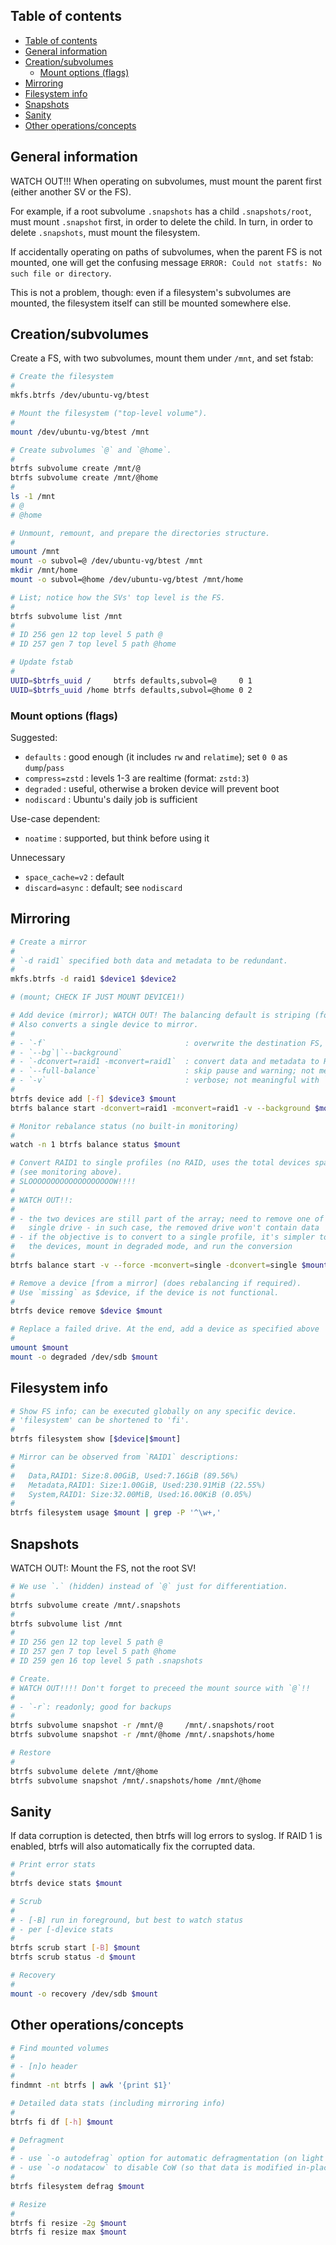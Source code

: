 ## Table of contents

- [Table of contents](#table-of-contents)
- [General information](#general-information)
- [Creation/subvolumes](#creationsubvolumes)
  - [Mount options (flags)](#mount-options-flags)
- [Mirroring](#mirroring)
- [Filesystem info](#filesystem-info)
- [Snapshots](#snapshots)
- [Sanity](#sanity)
- [Other operations/concepts](#other-operationsconcepts)

## General information

WATCH OUT!!! When operating on subvolumes, must mount the parent first (either another SV or the FS).

For example, if a root subvolume `.snapshots` has a child `.snapshots/root`, must mount `.snapshot` first, in order to delete the child. In turn, in order to delete `.snapshots`, must mount the filesystem.

If accidentally operating on paths of subvolumes, when the parent FS is not mounted, one will get the confusing message `ERROR: Could not statfs: No such file or directory`.

This is not a problem, though: even if a filesystem's subvolumes are mounted, the filesystem itself can still be mounted somewhere else.

## Creation/subvolumes

Create a FS, with two subvolumes, mount them under `/mnt`, and set fstab:

```sh
# Create the filesystem
#
mkfs.btrfs /dev/ubuntu-vg/btest

# Mount the filesystem ("top-level volume").
#
mount /dev/ubuntu-vg/btest /mnt

# Create subvolumes `@` and `@home`.
#
btrfs subvolume create /mnt/@
btrfs subvolume create /mnt/@home
#
ls -1 /mnt
# @
# @home

# Unmount, remount, and prepare the directories structure.
#
umount /mnt
mount -o subvol=@ /dev/ubuntu-vg/btest /mnt
mkdir /mnt/home
mount -o subvol=@home /dev/ubuntu-vg/btest /mnt/home

# List; notice how the SVs' top level is the FS.
#
btrfs subvolume list /mnt
#
# ID 256 gen 12 top level 5 path @
# ID 257 gen 7 top level 5 path @home

# Update fstab
#
UUID=$btrfs_uuid /     btrfs defaults,subvol=@     0 1
UUID=$btrfs_uuid /home btrfs defaults,subvol=@home 0 2
```

### Mount options (flags)

Suggested:

- `defaults`        : good enough (it includes `rw` and `relatime`); set `0 0` as `dump`/`pass`
- `compress=zstd`   : levels 1-3 are realtime (format: `zstd:3`)
- `degraded`        : useful, otherwise a broken device will prevent boot
- `nodiscard`       : Ubuntu's daily job is sufficient

Use-case dependent:

- `noatime`         : supported, but think before using it

Unnecessary

- `space_cache=v2`  : default
- `discard=async`   : default; see `nodiscard`

## Mirroring

```sh
# Create a mirror
#
# `-d raid1` specified both data and metadata to be redundant.
#
mkfs.btrfs -d raid1 $device1 $device2

# (mount; CHECK IF JUST MOUNT DEVICE1!)

# Add device (mirror); WATCH OUT! The balancing default is striping (for data).
# Also converts a single device to mirror.
#
# - `-f`                               : overwrite the destination FS, if there is any
# - `--bg`|`--background`
# - `-dconvert=raid1 -mconvert=raid1`  : convert data and metadata to RAID1
# - `--full-balance`                   : skip pause and warning; not meaningful with `--balance` set
# - `-v`                               : verbose; not meaningful with `--balance` set
#
btrfs device add [-f] $device3 $mount
btrfs balance start -dconvert=raid1 -mconvert=raid1 -v --background $mount

# Monitor rebalance status (no built-in monitoring)
#
watch -n 1 btrfs balance status $mount

# Convert RAID1 to single profiles (no RAID, uses the total devices space); no progress is displayed
# (see monitoring above).
# SLOOOOOOOOOOOOOOOOOOOW!!!!
#
# WATCH OUT!!:
#
# - the two devices are still part of the array; need to remove one of the if want to convert to a
#   single drive - in such case, the removed drive won't contain data
# - if the objective is to convert to a single profile, it's simpler to unmount, overwrite one of
#   the devices, mount in degraded mode, and run the conversion
#
btrfs balance start -v --force -mconvert=single -dconvert=single $mount

# Remove a device [from a mirror] (does rebalancing if required).
# Use `missing` as $device, if the device is not functional.
#
btrfs device remove $device $mount

# Replace a failed drive. At the end, add a device as specified above
#
umount $mount
mount -o degraded /dev/sdb $mount
```

## Filesystem info

```sh
# Show FS info; can be executed globally on any specific device.
# 'filesystem' can be shortened to 'fi'.
#
btrfs filesystem show [$device|$mount]

# Mirror can be observed from `RAID1` descriptions:
#
#   Data,RAID1: Size:8.00GiB, Used:7.16GiB (89.56%)
#   Metadata,RAID1: Size:1.00GiB, Used:230.91MiB (22.55%)
#   System,RAID1: Size:32.00MiB, Used:16.00KiB (0.05%)
#
btrfs filesystem usage $mount | grep -P '^\w+,'
```

## Snapshots

WATCH OUT!: Mount the FS, not the root SV!

```sh
# We use `.` (hidden) instead of `@` just for differentiation.
#
btrfs subvolume create /mnt/.snapshots
#
btrfs subvolume list /mnt
#
# ID 256 gen 12 top level 5 path @
# ID 257 gen 7 top level 5 path @home
# ID 259 gen 16 top level 5 path .snapshots

# Create.
# WATCH OUT!!!! Don't forget to preceed the mount source with `@`!!
#
# - `-r`: readonly; good for backups
#
btrfs subvolume snapshot -r /mnt/@     /mnt/.snapshots/root
btrfs subvolume snapshot -r /mnt/@home /mnt/.snapshots/home

# Restore
#
btrfs subvolume delete /mnt/@home
btrfs subvolume snapshot /mnt/.snapshots/home /mnt/@home
```

## Sanity

If data corruption is detected, then btrfs will log errors to syslog. If RAID 1 is enabled, btrfs will also automatically fix the corrupted data.

```sh
# Print error stats
#
btrfs device stats $mount

# Scrub
#
# - [-B] run in foreground, but best to watch status
# - per [-d]evice stats
#
btrfs scrub start [-B] $mount
btrfs scrub status -d $mount

# Recovery
#
mount -o recovery /dev/sdb $mount
```

## Other operations/concepts

```sh
# Find mounted volumes
#
# - [n]o header
#
findmnt -nt btrfs | awk '{print $1}'

# Detailed data stats (including mirroring info)
#
btrfs fi df [-h] $mount

# Defragment
#
# - use `-o autodefrag` option for automatic defragmentation (on light workloads)
# - use `-o nodatacow` to disable CoW (so that data is modified in-place)
#
btrfs filesystem defrag $mount

# Resize
#
btrfs fi resize -2g $mount
btrfs fi resize max $mount
```
